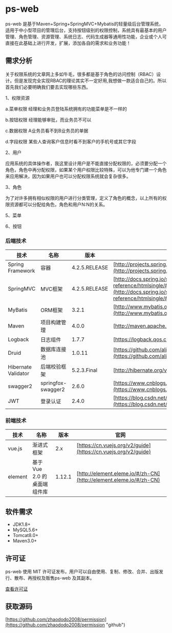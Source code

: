 # ps-web

ps-web 是基于Maven+Spring+SpringMVC+Mybatis的轻量级后台管理系统，适用于中小型项目的管理后台，支持按钮级别的权限控制，系统具有最基本的用户管理、角色管理、资源管理、系统日志、代码生成器等通用性功能，企业或个人可直接在此基础上进行开发，扩展，添加各自的需求和业务功能！


## 需求分析

关于权限系统的文章网上多如牛毛，很多都是基于角色的访问控制（RBAC）设计。但是发现完全实现RBAC的理论其实不一定好用,我想做一款适合自己的。所以首先我们必要明确我们要去实现哪些东西。

1、权限资源

a.菜单权限  经理和业务员登陆系统拥有的功能菜单是不一样的

b.按钮权限  经理能够审批，而业务员不可以

c.数据权限  A业务员看不到B业务员的单据

d.字段权限  某些人查询客户信息时看不到客户的手机号或其它字段

2、用户

应用系统的具体操作者，我这里设计用户是不能直接分配权限的，必须要分配一个角色，角色中再分配权限，如果某个用户权限比较特殊，可以为他专门建一个角色来应用解决，因为如果用户也可以分配权限系统就会复杂很多。

3、角色

为了对许多拥有相似权限的用户进行分类管理，定义了角色的概念，以上所有的权限资源都可以分配给角色，角色和用户N:N的关系。

5、菜单

6、按钮


### 后端技术

技术 | 名称 | 版本 | 官网
----|------|----|----
Spring Framework | 容器 | 4.2.5.RELEASE | [http://projects.spring.io/spring-framework/](http://projects.spring.io/spring-framework/)
SpringMVC | MVC框架 | 4.2.5.RELEASE |  [http://docs.spring.io/spring/docs/current/spring-framework-reference/htmlsingle/#mvc](http://docs.spring.io/spring/docs/current/spring-framework-reference/htmlsingle/#mvc)
MyBatis | ORM框架 | 3.2.1 |  [http://www.mybatis.org/mybatis-3/zh/index.html](http://www.mybatis.org/mybatis-3/zh/index.html)
Maven | 项目构建管理 | 4.0.0 |  [http://maven.apache.org](http://maven.apache.org/)
Logback | 日志组件 | 1.7.7 |  [https://logback.qos.ch](https://logback.qos.ch/)
Druid | 数据库连接池 | 1.0.11 |  [https://github.com/alibaba/druid](https://github.com/alibaba/druid)
Hibernate Validator | 后端校验框架 | 5.2.3.Final | [http://hibernate.org/validator/](http://hibernate.org/validator/)
swagger2 | springfox-swagger2 | 2.6.0 | [https://www.cnblogs.com/exmyth/p/7183753.html](https://www.cnblogs.com/exmyth/p/7183753.html)
JWT | 登录认证 | 2.4.0 | [https://blog.csdn.net/weixin_37162010/article/details/80210993](https://blog.csdn.net/weixin_37162010/article/details/80210993)

### 前端技术

技术 | 名称 | 版本 |  官网
----|------|----|----
vue.js | 渐进式框架 | 2.x |  [https://cn.vuejs.org/v2/guide](https://cn.vuejs.org/v2/guide)
element | 基于 Vue 2.0 的桌面端组件库 | 1.12.1 |  [http://element.eleme.io/#/zh-CN](http://element.eleme.io/#/zh-CN)


## 软件需求

- JDK1.8+
- MySQL5.6+
- Tomcat8.0+
- Maven3.0+


## 许可证

ps-web 使用 MIT 许可证发布，用户可以自由使用、复制、修改、合并、出版发行、散布、再授权及贩售ps-web 及其副本。

[查看许可证](LICENSE "LICENSE")

## 获取源码

 [https://github.com/zhaododo2008/permission](https://github.com/zhaododo2008/permission "github")


